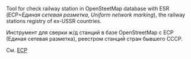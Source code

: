 Tool for check railway station in OpenSteetMap database with ESR (ЕСР=_Единая сетевая разметка_, _Uniform network marking_), the railway stations registry of ex-USSR countries.

Инструмент для сверки ж/д станций в базе OpenStreetMap с ЕСР (Единая сетевая разметка), реестром станций стран бывшего СССР.

См. [ЕСР](http://osm.sbin.ru/esr/)